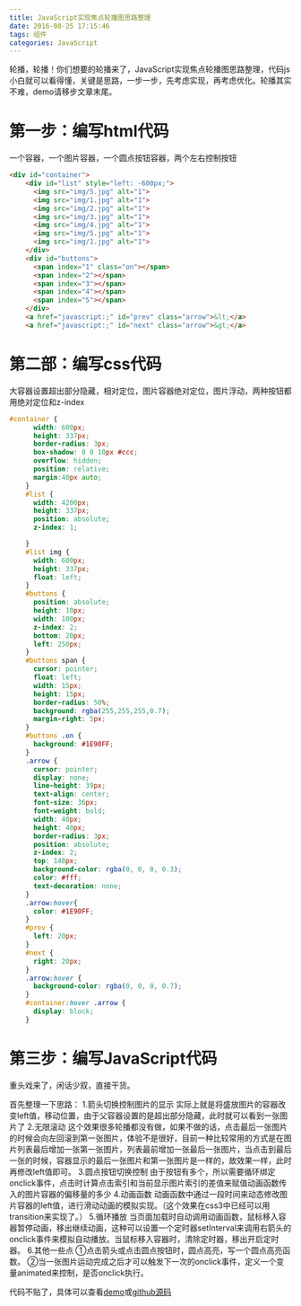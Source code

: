 ```yaml
---
title: JavaScript实现焦点轮播图思路整理
date: 2016-08-25 17:15:46
tags: 组件
categories: JavaScript
---
```


轮播，轮播！你们想要的轮播来了，JavaScript实现焦点轮播图思路整理，代码js小白就可以看得懂，关键是思路，一步一步，先考虑实现，再考虑优化。轮播其实不难，demo请移步文章末尾。
<!-- more -->

# 第一步：编写html代码

一个容器，一个图片容器，一个圆点按钮容器，两个左右控制按钮
``` html
<div id="container">
    <div id="list" style="left: -600px;">
      <img src="img/5.jpg" alt="1">
      <img src="img/1.jpg" alt="1">
      <img src="img/2.jpg" alt="1">
      <img src="img/3.jpg" alt="1">
      <img src="img/4.jpg" alt="1">
      <img src="img/5.jpg" alt="1">
      <img src="img/1.jpg" alt="1">
    </div>
    <div id="buttons">
      <span index="1" class="on"></span>
      <span index="2"></span>
      <span index="3"></span>
      <span index="4"></span>
      <span index="5"></span>
    </div>
    <a href="javascript:;" id="prev" class="arrow">&lt;</a>
    <a href="javascript:;" id="next" class="arrow">&gt;</a>
```

# 第二部：编写css代码

大容器设置超出部分隐藏，相对定位，图片容器绝对定位，图片浮动，两种按钮都用绝对定位和z-index
``` css
#container {
      width: 600px;
      height: 337px;
      border-radius: 3px;
      box-shadow: 0 0 10px #ccc;
      overflow: hidden;
      position: relative;
      margin:40px auto;
    }
    #list {
      width: 4200px;
      height: 337px;
      position: absolute;
      z-index: 1;

    }
    #list img {
      width: 600px;
      height: 337px;
      float: left;
    }
    #buttons {
      position: absolute;
      height: 10px;
      width: 100px;
      z-index: 2;
      bottom: 20px;
      left: 250px;
    }
    #buttons span {
      cursor: pointer;
      float: left;
      width: 15px;
      height: 15px;
      border-radius: 50%;
      background: rgba(255,255,255,0.7);
      margin-right: 5px;
    }
    #buttons .on {
      background: #1E90FF;
    }
    .arrow {
      cursor: pointer;
      display: none;
      line-height: 39px;
      text-align: center;
      font-size: 36px;
      font-weight: bold;
      width: 40px;
      height: 40px;
      border-radius: 3px;
      position: absolute;
      z-index: 2;
      top: 148px;
      background-color: rgba(0, 0, 0, 0.3);
      color: #fff;
      text-decoration: none;
    }
    .arrow:hover{
      color: #1E90FF;
    }
    #prev {
      left: 20px;
    }
    #next {
      right: 20px;
    }
    .arrow:hover {
      background-color: rgba(0, 0, 0, 0.7);
    }
    #container:hover .arrow {
      display: block;
    }
```

# 第三步：编写JavaScript代码

重头戏来了，闲话少叙，直接干货。

首先整理一下思路：
	1.箭头切换控制图片的显示
		实际上就是将盛放图片的容器改变left值，移动位置，由于父容器设置的是超出部分隐藏，此时就可以看到一张图片了
	2.无限滚动
		这个效果很多轮播都没有做，如果不做的话，点击最后一张图片的时候会向左回滚到第一张图片，体验不是很好，目前一种比较常用的方式是在图片列表最后增加一张第一张图片，列表最前增加一张最后一张图片，当点击到最后一张的时候，容器显示的最后一张图片和第一张图片是一样的，故效果一样，此时再修改left值即可。
	3.圆点按钮切换控制
		由于按钮有多个，所以需要循环绑定onclick事件，点击时计算点击索引和当前显示图片索引的差值来赋值动画函数传入的图片容器的偏移量的多少
	4.动画函数
		动画函数中通过一段时间来动态修改图片容器的left值，进行滑动动画的模拟实现。（这个效果在css3中已经可以用transition来实现了。）
	5.循环播放
		当页面加载时自动调用动画函数，鼠标移入容器暂停动画，移出继续动画，这种可以设置一个定时器setInterval来调用右箭头的onclick事件来模拟自动播放。当鼠标移入容器时，清除定时器，移出开启定时器。
	6.其他一些点
		①点击箭头或点击圆点按钮时，圆点高亮，写一个圆点高亮函数。
		②当一张图片运动完成之后才可以触发下一次的onclick事件，定义一个变量animated来控制，是否onclick执行。

代码不贴了，具体可以查看<a href="http://fehey.com/demos/html/jstolunbo.html" target="_blank">demo</a>或<a href="https://github.com/EryouHao/demos/blob/gh-pages/html/jstolunbo.html" target="_blank">github源码</a>

